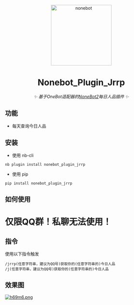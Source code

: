 <p align="center">
  <a href="https://v2.nonebot.dev/"><img src="https://v2.nonebot.dev/logo.png" width="200" height="200" alt="nonebot"></a>
</p>

<div align="center">
  
# Nonebot_Plugin_Jrrp
  
_✨ 基于OneBot适配器的[NoneBot2](https://v2.nonebot.dev/)每日人品插件 ✨_
  
</div>

## 功能

- 每天查询今日人品

## 安装

- 使用 nb-cli

```
nb plugin install nonebot_plugin_jrrp
```

- 使用 pip

```
pip install nonebot_plugin_jrrp
```

## 如何使用

# 仅限QQ群！私聊无法使用！

## 指令

使用以下指令触发

```
/jrrp(任意字符串，建议为QQ号)获取你的(任意字符串的)今日人品
/j(任意字符串，建议为QQ号)获取你的(任意字符串的)今日人品
```

## 效果图
<div align="left">
  <a href="https://imgloc.com/i/h69m6"><img src="https://s3.328888.xyz/2022/08/15/h69m6.png" alt="h69m6.png" border="0"></a>
</div>
